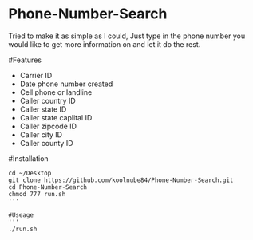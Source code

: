 # Phone-Number-Search
Tried to make it as simple as I could, Just type in the phone number you would like to get more information on and let it do the rest.

#Features
- Carrier ID
- Date phone number created
- Cell phone or landline
- Caller country ID
- Caller state ID
- Caller state caplital ID
- Caller zipcode ID
- Caller city ID
- Caller county ID

#Installation
```shell
cd ~/Desktop
git clone https://github.com/koolnube84/Phone-Number-Search.git
cd Phone-Number-Search
chmod 777 run.sh
'''

#Useage
'''
./run.sh
```
